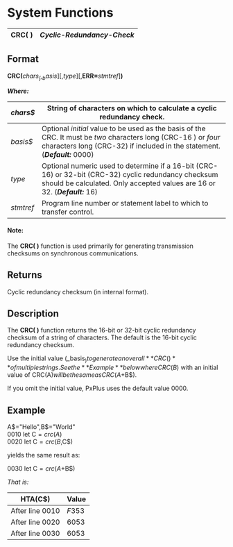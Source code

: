 # System Functions

**CRC( )** |  **_Cyclic-Redundancy-Check_**  
---|---  
  
##  Format

**CRC(**_chars$_[,_basis$_][,_type_][,**ERR=**_stmtref_]**)**  
  
**_Where:_**

_chars$_ |  String of characters on which to calculate a cyclic redundancy check.  
---|---  
_basis$_ |  Optional _initial_ value to be used as the basis of the CRC. It must be _two_ characters long (CRC-16 ) or _four_ characters long (CRC-32) if included in the statement. (**_Default:_** $0000$)  
_type_ |  Optional numeric used to determine if a 16-bit (CRC-16) or 32-bit (CRC-32) cyclic redundancy checksum should be calculated. Only accepted values are 16 or 32. (**_Default:_** 16)  
_stmtref_ |  Program line number or statement label to which to transfer control.  
  
#### **Note:**  
The **CRC( )** function is used primarily for generating transmission checksums on synchronous communications.

##  Returns

Cyclic redundancy checksum (in internal format).

##  Description

The **CRC( )** function returns the 16-bit or 32-bit cyclic redundancy checksum of a string of characters. The default is the 16-bit cyclic redundancy checksum.

Use the initial value (_basis$_) to generate an overall **CRC( )** of multiple strings. See the **Example** below where CRC(B$) with an initial value of CRC(A$) will be the same as CRC(A$+B$).

If you omit the initial value, PxPlus uses the default value $0000$.

##  Example

A$="Hello",B$="World"  
0010 let C$=crc(A$)  
0020 let C$=crc(B$,C$)  
  
yields the same result as:  
  
0030 let C$=crc(A$+B$)

_That is:_

**HTA(C$)** |  **Value**  
---|---  
After line 0010 |  $F353$  
After line 0020 |  $6053$  
After line 0030 |  $6053$
